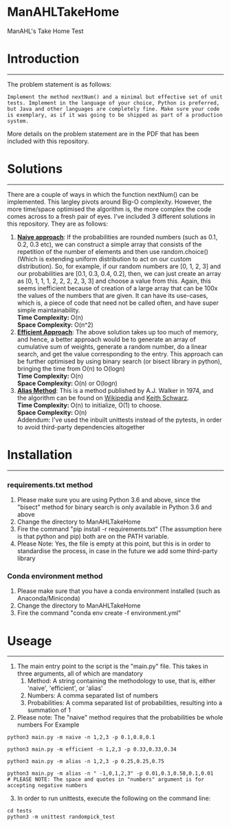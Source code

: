 # ManAHLTakeHome
ManAHL's Take Home Test

# Introduction
___

The problem statement is as follows:

```commandline
Implement the method nextNum() and a minimal but effective set of unit tests. Implement in the language of your choice, Python is preferred,
but Java and other languages are completely fine. Make sure your code is exemplary, as if it was going to be shipped as part of a production
system.
```
More details on the problem statement are in the PDF that has been included with this repository.

# Solutions
___

There are a couple of ways in which the function nextNum() can be implemented. This largley pivots
around Big-O complexity. However, the more time/space optimised the algorithm is, the more
complex the code comes across to a fresh pair of eyes. I've included 3 different solutions
in this repository. They are as follows:

1. <u>**Naive approach**</u>: If the probabilities are rounded numbers (such as 0.1, 0.2, 0.3 etc), we can
construct a simple array that consists of the repetition of the number of elements and then use
random.choice() (Which is extending uniform distribution to act on our custom distribution). So,
for example, if our random numbers are [0, 1, 2, 3] and our probabilities are [0.1, 0.3, 0.4, 0.2],
then, we can just create an array as [0, 1, 1, 1, 2, 2, 2, 2, 3, 3] and choose a value from this.
Again, this seems inefficient because of creation of a large array that can be 100x the values of
the numbers that are given. It can have its use-cases, which is, a piece of code that need not
be called often, and have super simple maintainability.<br>
<strong>Time Complexity: </strong> O(n)<br>
<strong>Space Complexity: </strong> O(n^2)<br>
2. <u>**Efficient Approach**</u>: The above solution takes up too much of memory, and hence, a better
approach would be to generate an array of cumulative sum of weights, generate a random number, do a linear search, and
get the value corresponding to the entry. This approach can be further optimised by using
binary search (or bisect library in python), bringing the time from O(n) to O(logn)<br>
<strong>Time Complexity: </strong> O(n)<br>
<strong>Space Complexity: </strong> O(n) or O(logn)<br>
3. <u>**Alias Method**</u>: This is a method published by A.J. Walker in 1974, and the algorithm
can be found on [Wikipedia](https://en.wikipedia.org/wiki/Alias_method) and [Keith Schwarz](http://www.keithschwarz.com/darts-dice-coins/).<br>
<strong>Time Complexity: </strong> O(n) to initialize, O(1) to choose.<br>
<strong>Space Complexity: </strong> O(n)<br>
Addendum: I've used the inbuilt unittests instead of the pytests, in order to avoid 
third-party dependencies altogether

# Installation
___

### requirements.txt method
1. Please make sure you are using Python 3.6 and above, since the "bisect" method for binary search is only
available in Python 3.6 and above
2. Change the directory to ManAHLTakeHome
3. Fire the command "pip install -r requirements.txt" (The assumption here is that python and pip)
both are on the PATH variable.
4. Please Note: Yes, the file is empty at this point, but this is in order to standardise the process, in case
in the future we add some third-party library

### Conda environment method
1. Please make sure that you have a conda environment installed (such as Anaconda/Miniconda)
2. Change the directory to ManAHLTakeHome
3. Fire the command "conda env create -f environment.yml"


# Useage
___
1. The main entry point to the script is the "main.py" file. This takes in three arguments,
all of which are mandatory
   1. Method: A string containing the methodology to use, that is, either 'naive', 'efficient', or 'alias'
   2. Numbers: A comma separated list of numbers
   3. Probabilities: A comma separated list of probabilities, resulting into a summation of 1
2. Please note: The "naive" method requires that the probabilities be whole numbers
For Example
```commandline
python3 main.py -m naive -n 1,2,3 -p 0.1,0.8,0.1
```
```commandline
python3 main.py -m efficient -n 1,2,3 -p 0.33,0.33,0.34 
```
```commandline
python3 main.py -m alias -n 1,2,3 -p 0.25,0.25,0.75
```
```commandline
python3 main.py -m alias -n " -1,0,1,2,3" -p 0.01,0.3,0.58,0.1,0.01
# PLEASE NOTE: The space and quotes in "numbers" argument is for accepting negative numbers
```

3. In order to run unittests, execute the following on the command line:
```commandline
cd tests
python3 -m unittest randompick_test
```